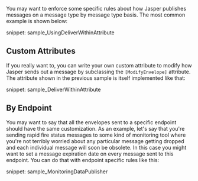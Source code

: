 <!--title:Message Type Specific Delivery Rules-->

You may want to enforce some specific rules about how Jasper publishes messages on a message type by message
type basis. The most common example is shown below:

snippet: sample_UsingDeliverWithinAttribute

## Custom Attributes

If you really want to, you can write your own custom attribute to modify how Jasper sends out a message
by subclassing the `[ModifyEnvelope]` attribute. The attribute shown in the previous sample is itself
implemented like that:

snippet: sample_DeliverWithinAttribute

## By Endpoint

You may want to say that all the envelopes sent to a specific endpoint should have the same customization. As an example,
let's say that you're sending rapid fire status messages to some kind of monitoring tool where you're not terribly worried about any
particular message getting dropped and each individual message will soon be obsolete. In this case you might want to set
a message expiration date on every message sent to this endpoint. You can do that with endpoint specific rules like this:

snippet: sample_MonitoringDataPublisher



